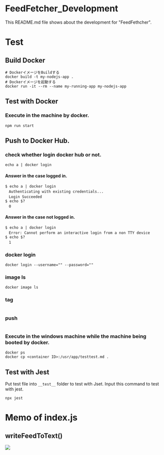 # FeedFetcher_Development
This README.md file shows about the development for "FeedFethcher".

# Test

## Build Docker

```dosbatch
# DockerイメージをBuildする
docker build -t my-nodejs-app .
# Dockerイメージを起動する
docker run -it --rm --name my-running-app my-nodejs-app
```

## Test with Docker

### Execute in the machine by docker.

```shell
npm run start
```

## Push to Docker Hub.

### check whether login docker hub or not.
```shell
echo a | docker login
```

#### Answer in the case logged in.
```shell
$ echo a | docker login
　Authenticating with existing credentials...
　Login Succeeded
$ echo $?
　0
```

#### Answer in the case not logged in.
```shell
$ echo a | docker login
　Error: Cannot perform an interactive login from a non TTY device
$ echo $?
　1
```

### docker login
```shell
docker login --username="" --password=""
```

### image ls
```shell
docker image ls
```

### tag
```shell

```

### push
```shell

```

### Execute in the windows machine while the machine being booted by docker.

```dosbatch
docker ps
docker cp <container ID>:/usr/app/testtest.md .
```

## Test with Jest
Put test file into `__test__` folder to test with Jset.
Input this command to test with jest.

```dosbatch
npx jest
```

# Memo of index.js

## writeFeedToText()

![](memo_writeFeedToText.jpg)
